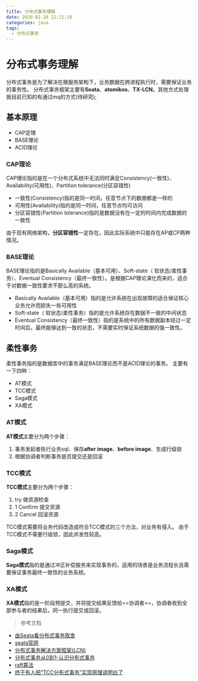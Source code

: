 ```yaml
---
title: 分布式事务理解
date: 2020-02-28 22:21:19
categories: java
tags:
  - 分布式事务
---
```


# 分布式事务理解

分布式事务是为了解决在微服务架构下，业务数据在跨进程执行时，需要保证业务的事务性。
分布式事务框架主要有**Seata**、**atomikos**、**TX-LCN**。其他方式处理我目前已知的有通过mq的方式(待研究);


## 基本原理

- CAP定理
- BASE理论
- ACID理论 

### CAP理论
CAP理论指的是在一个分布式系统中无法同时满足Consistency(一致性)、Availability(可用性)、Partition tolerance(分区容错性)
- 一致性(Consistency)指的是同一时间，任意节点下的数据都是一样的
- 可用性(Availability)指的是同一时间，任意节点均可访问
- 分区容错性(Partition tolerance)指的是数据没有在一定的时间内完成数据的一致性

由于现有网络架构，**分区容错性**一定存在。因此实际系统中只能存在AP或CP两种情况。

### BASE理论
BASE理论指的是Basically Available（基本可用）、Soft-state（ 软状态/柔性事务）、Eventual Consistency（最终一致性）。是根据CAP理论演化而来的，适合于对数据一致性要求不那么高的系统。
- Basically Available（基本可用）指的是允许系统在出现故障的适合保证核心业务允许而损失一些可用性
- Soft-state（ 软状态/柔性事务）指的是允许系统存在数据不一致的中间状态
- Eventual Consistency（最终一致性）指的是系统中的所有数据副本经过一定时间后，最终能够达到一致的状态，不需要实时保证系统数据的强一致性。


## 柔性事务
柔性事务指的是数据库中的事务满足BASE理论而不是ACID理论的事务。
主要有一下四种：
- AT模式
- TCC模式
- Saga模式
- XA模式

### AT模式
 **AT模式**主要分为两个步骤：
 1. 事务发起者执行业务sql、保存**after image**、**before image**、生成行级锁
 2. 根据协调者判断事务是否提交还是回滚

### TCC模式
**TCC模式**主要分为两个步骤：
1. try 做资源检查
2. 1 Confirm 提交资源
2. 2 Cancel 回滚资源

TCC模式需要将业务代码改造成符合TCC模式的三个方法，对业务有侵入。
由于TCC模式不需要行级锁，因此并发性较高。

### Saga模式
**Saga模式**指的是通过冲正补偿服务来实现事务的，适用的场景是业务流程长且需要保证事务最终一致性的业务系统。

### XA模式
**XA模式**指的是一阶段预提交，并将提交结果反馈给==协调者==，协调者收到全部参与者的结果后，同一执行提交或回滚。

> 参考文档
- [由Seata看分布式事务取舍](https://www.jianshu.com/p/917cb4bdaa03)
- [seata官网](https://seata.io/zh-cn/)
- [分布式事务解决方案框架(LCN)](https://www.jianshu.com/p/73beee3c70e9)
- [分布式事务从0到1-认识分布式事务](https://www.codingapi.com/docs/txlcn-lesson01/)
- [raft算法](http://thesecretlivesofdata.com/raft/)
- [终于有人把“TCC分布式事务”实现原理讲明白了](https://www.cnblogs.com/jajian/p/10014145.html)

